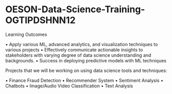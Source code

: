 # OESON-Data-Science-Training-OGTIPDSHNN12

Learning Outcomes 

•	Apply various ML, advanced analytics, and visualization techniques to various projects
• Effectively communicate actionable insights to stakeholders with varying degree of data science understanding and backgrounds.
• Success in deploying predictive models with ML techniques 

Projects that we will be working on using data science tools and techniques:

• Finance Fraud Detection
• Recommender System
• Sentiment Analysis
• Chatbots
• Image/Audio Video Classification
• Text Analysis


